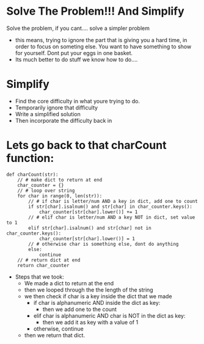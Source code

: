 # Solve The Problem!!! And Simplify

Solve the problem, if you cant.... solve a simpler problem
- this means, trying to ignore the part that is giving you a hard time, in order to focus on someting else. You want to have something to show for yourself. Dont put your eggs in one basket.
- Its much better to do stuff we know how to do....

# Simplify
- Find the core difficulty in what youre trying to do.
- Temporarily ignore that difficulty
- Write a simplified solution
- Then incorporate the difficulty back in

# Lets go back to that charCount function: 

    def charCount(str):
        // # make dict to return at end
        char_counter = {}
        // # loop over string
        for char in range(0, len(str)):
            // # if char is letter/num AND a key in dict, add one to count
            if str[char].isalnum() and str[char] in char_counter.keys():
                char_counter[str[char].lower()] += 1
            // # elif char is letter/num AND a key NOT in dict, set value to 1
            elif str[char].isalnum() and str[char] not in char_counter.keys():
                char_counter[str[char].lower()] = 1
            // # otherwise char is something else, dont do anything
            else:
                continue
        // # return dict at end
        return char_counter

- Steps that we took:
    - We made a dict to return at the end
    - then we looped through the the length of the string
    - we then check if char is a key inside the dict that we made
        - if char is alphanumeric AND inside the dict as key:
            - then we add one to the count
        - elif char is alphanumeric AND char is NOT in the dict as key:
            - then we add it as key with a value of 1
        - otherwise, continue
    - then we return that dict.